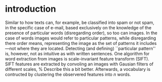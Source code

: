 # introduction
Similar to how texts can, for example, be classified into spam or not spam,
in the specific case of e-mail, based exclusively on the knowledge of the
presence of particular words (disregarding order), so too can images.
In the case of words images would refer to particular patterns, while
disregarding there order means, representing the image as the set of patterns
it includes—not where they are located.
Detecting (and defining) ``particular pattern'' is, however, not as intuitive
as with written sentences.
One algorithm for word extraction from images is
scale-invariant feature transform (SIFT).
SIFT features are extracted by convoling an images with Gausian filters of
different scales, % Describe this a bit better.
Afterwards, a vocabulary is contructed by clustering the observered features
into $n$ words.
